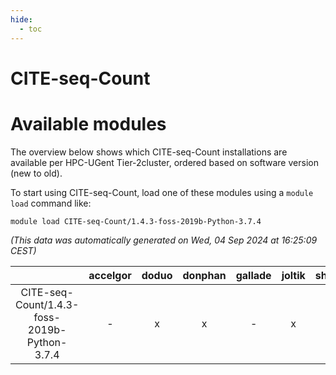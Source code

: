 ```yaml
---
hide:
  - toc
---
```


CITE-seq-Count
==============

# Available modules


The overview below shows which CITE-seq-Count installations are available per HPC-UGent Tier-2cluster, ordered based on software version (new to old).

To start using CITE-seq-Count, load one of these modules using a `module load` command like:

```shell
module load CITE-seq-Count/1.4.3-foss-2019b-Python-3.7.4
```

*(This data was automatically generated on Wed, 04 Sep 2024 at 16:25:09 CEST)*  

| |accelgor|doduo|donphan|gallade|joltik|shinx|skitty|
| :---: | :---: | :---: | :---: | :---: | :---: | :---: | :---: |
|CITE-seq-Count/1.4.3-foss-2019b-Python-3.7.4|-|x|x|-|x|-|x|
